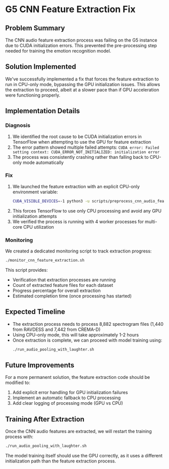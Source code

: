 # G5 CNN Feature Extraction Fix

## Problem Summary
The CNN audio feature extraction process was failing on the G5 instance due to CUDA initialization errors. This prevented the pre-processing step needed for training the emotion recognition model.

## Solution Implemented
We've successfully implemented a fix that forces the feature extraction to run in CPU-only mode, bypassing the GPU initialization issues. This allows the extraction to proceed, albeit at a slower pace than if GPU acceleration were functioning properly.

## Implementation Details

### Diagnosis
1. We identified the root cause to be CUDA initialization errors in TensorFlow when attempting to use the GPU for feature extraction
2. The error pattern showed multiple failed attempts: `CUDA error: Failed setting context: CUDA_ERROR_NOT_INITIALIZED: initialization error`
3. The process was consistently crashing rather than falling back to CPU-only mode automatically

### Fix
1. We launched the feature extraction with an explicit CPU-only environment variable:
   ```bash
   CUDA_VISIBLE_DEVICES=-1 python3 -u scripts/preprocess_cnn_audio_features.py
   ```
2. This forces TensorFlow to use only CPU processing and avoid any GPU initialization attempts
3. We verified the process is running with 4 worker processes for multi-core CPU utilization

### Monitoring
We created a dedicated monitoring script to track extraction progress:
```bash
./monitor_cnn_feature_extraction.sh
```

This script provides:
- Verification that extraction processes are running
- Count of extracted feature files for each dataset
- Progress percentage for overall extraction
- Estimated completion time (once processing has started)

## Expected Timeline
- The extraction process needs to process 8,882 spectrogram files (1,440 from RAVDESS and 7,442 from CREMA-D)
- Using CPU-only mode, this will take approximately 1-2 hours
- Once extraction is complete, we can proceed with model training using:
  ```bash
  ./run_audio_pooling_with_laughter.sh
  ```

## Future Improvements
For a more permanent solution, the feature extraction code should be modified to:
1. Add explicit error handling for GPU initialization failures
2. Implement an automatic fallback to CPU processing
3. Add clear logging of processing mode (GPU vs CPU)

## Training After Extraction
Once the CNN audio features are extracted, we will restart the training process with:
```bash
./run_audio_pooling_with_laughter.sh
```

The model training itself should use the GPU correctly, as it uses a different initialization path than the feature extraction process.
